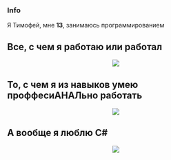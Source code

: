 ### Info
Я Тимофей, мне **13**, занимаюсь программированием 

## Все, с чем я работаю или работал

<p align="center">
  <img src="https://skillicons.dev/icons?i=sublime,vscode,visualstudio,androidstudio,pycharm,clion,rider,unity,unreal,photoshop,figma,cpp,cs,github,python,java,powershell,wordpress,linux,arch,mint,ubuntu,stackoverflow" />
</p>

## То, с чем я из навыков умею проффесиАНАЛьно работать
<p align="center">
  <img src="https://skillicons.dev/icons?i=sublime,vscode,pycharm,rider,unity,photoshop,cs,github,python,powershell,linux,arch" />
</p>

## А вообще я люблю C#

<p align="center">
  <img src="[https://skillicons.dev/icons?i=sublime,vscode,pycharm,rider,unity,photoshop,cs,github,python,powershell,linux,arch](https://skillicons.dev/icons?i=cs,cs,cs,cs,cs,cs,cs,cs,cs,cs,cs,cs,cs,cs,cs,cs,cs,cs,cs,cs,cs,cs,cs,cs,cs,cs,cs,cs,cs,cs,cs,cs,cs,cs,cs,cs,cs,cs,cs,cs,cs,cs,cs,cs,cs,cs,cs,cs,cs,cs,cs,cs,cs,cs,cs,cs,cs,cs,cs,cs,cs,cs,cs,cs,cs,cs,cs,cs,cs,cs,cs,cs,cs,cs,cs,cs,cs,cs,cs,cs,cs,cs,cs,cs,cs,cs,cs,cs,cs,cs,cs,cs,cs,cs,cs,cs,cs,cs,cs,cs,cs,cs,cs,cs,cs,cs,cs,cs,cs,cs,cs,cs,cs,cs,cs,cs,cs,cs,cs,cs,cs,cs,cs,cs,cs,cs,cs,cs,cs,cs,cs,cs,cs,cs,cs,cs,cs,cs,cs,cs,cs,cs,cs,cs,cs,cs,cs,cs,cs,cs,cs,cs,cs,cs,cs,cs,cs,cs,cs,cs,cs,cs,cs,cs,cs,cs,cs,cs,cs,cs,cs,cs,cs,cs,cs,cs,cs,cs,cs,cs,cs,cs,cs,cs,cs,cs,cs,cs,cs,cs,cs,cs,cs,cs,cs,cs,cs,cs,cs,cs,cs,cs,cs,cs,cs,cs,cs,cs,cs,cs,cs,cs,cs,cs,cs,cs,cs,cs,cs,cs,cs,cs,cs,cs,cs,cs,cs,cs,cs,cs,cs,cs,cs,cs,cs,cs,cs,cs,cs,cs,cs,cs,cs,cs,cs,cs,cs,cs,cs,cs,cs,cs,cs,cs,cs,cs,cs,cs,cs,cs,cs,cs,cs,cs,cs,cs,cs,cs,cs,cs,cs,cs,cs,cs,cs,cs,cs,cs,cs,cs,cs,cs,cs,cs,cs,cs,cs,cs,cs,cs,cs,cs,cs,cs,cs,cs,cs,cs,cs,cs,cs,cs,cs,cs,cs,cs,cs,cs,cs,cs,cs,cs,cs,cs,cs,cs,cs,cs,cs,cs,cs,cs,cs,cs,cs,cs,cs,cs,cs,cs,cs,cs,cs,cs,cs,cs,cs,cs,cs,cs,cs,cs,cs,cs,cs,cs,cs,cs,cs,cs,cs,cs,cs,cs,cs,cs,cs,cs,cs,cs,cs,cs,cs,cs,cs,cs,cs,cs,cs,cs,cs,cs,cs,cs,cs,cs,cs,cs,cs,cs,cs,cs,cs,cs,cs,cs,cs,cs,cs,cs,cs,cs,cs,cs,cs,cs,cs,cs,cs,cs,cs,cs,cs,cs,cs,cs,cs,cs,cs,cs,cs,cs,cs,cs,cs,cs,cs,cs,cs,cs,cs,cs,cs,cs,cs,cs,cs,cs,cs,cs,cs,cs,cs,cs,cs,cs,cs,cs,cs,cs,cs,cs,cs,cs,cs,cs,cs,cs,cs,cs,cs,cs,cs,cs,cs,cs,cs,cs,cs,cs,cs,cs,cs,cs,cs,cs,cs,cs,cs,cs,cs,cs,cs,cs,cs,cs,cs,cs,cs,cs,cs,cs,cs,cs,cs,cs,cs,cs,cs,cs,cs,cs,cs,cs,cs,cs,cs)" />
</p>
